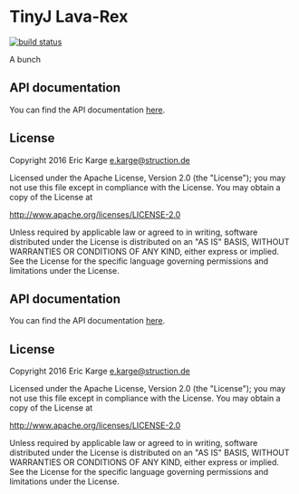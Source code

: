 
# TinyJ Lava-Rex
[![build status](https://travis-ci.org/tinyj/tinyj-lava-rex.svg?branch=master)](https://travis-ci.org/tinyj/tinyj-lava-rex)

A bunch 

## API documentation

You can find the API documentation [here](APIdoc.md).


## License

Copyright 2016 Eric Karge <e.karge@struction.de>

Licensed under the Apache License, Version 2.0 (the "License");
you may not use this file except in compliance with the License.
You may obtain a copy of the License at

  http://www.apache.org/licenses/LICENSE-2.0

Unless required by applicable law or agreed to in writing, software
distributed under the License is distributed on an "AS IS" BASIS,
WITHOUT WARRANTIES OR CONDITIONS OF ANY KIND, either express or implied.
See the License for the specific language governing permissions and
limitations under the License.

## API documentation

You can find the API documentation [here](APIdoc.md).


## License

Copyright 2016 Eric Karge <e.karge@struction.de>

Licensed under the Apache License, Version 2.0 (the "License");
you may not use this file except in compliance with the License.
You may obtain a copy of the License at

  http://www.apache.org/licenses/LICENSE-2.0

Unless required by applicable law or agreed to in writing, software
distributed under the License is distributed on an "AS IS" BASIS,
WITHOUT WARRANTIES OR CONDITIONS OF ANY KIND, either express or implied.
See the License for the specific language governing permissions and
limitations under the License.
